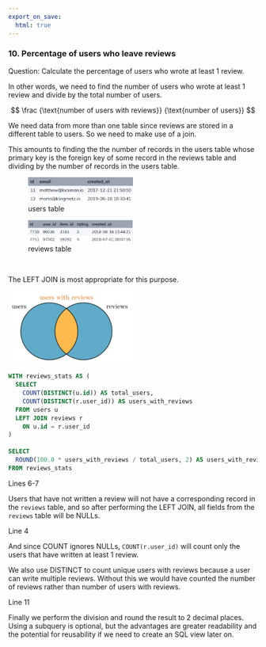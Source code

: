 ```yaml
---
export_on_save:
  html: true
---
```

### 10. Percentage of users who leave reviews 

Question: Calculate the percentage of users who wrote at least 1 review.

In other words, we need to find the number of users who wrote at least 1 review and divide by the total number of users.

$$ \frac
{\text{number of users with reviews}}
{\text{number of users}}
$$


We need data from more than one table since reviews are stored in a different table to users. So we need to make use of a join.

This amounts to finding the the number of records in the users table whose primary key is the foreign key of some record in the reviews table and dividing by the number of records in the users table.

<figure>
    <img src="images/users_table.png" width=50%>
    <figcaption>users table</figcaption>
</figure>
<figure>
    <img src="images/reviews_table.png" width=50%>
    <figcaption>reviews table</figcaption>
</figure>

</br >

The LEFT JOIN is most appropriate for this purpose.

<img src="images/users_reviews_diagram.png" width=50%>

```sql {.line-numbers highlight=[4, 6-7, 11]}
WITH reviews_stats AS (
  SELECT 
    COUNT(DISTINCT(u.id)) AS total_users,
    COUNT(DISTINCT(r.user_id)) AS users_with_reviews
  FROM users u
  LEFT JOIN reviews r
    ON u.id = r.user_id
)

SELECT 
  ROUND(100.0 * users_with_reviews / total_users, 2) AS users_with_reviews_percentage
FROM reviews_stats
```

Lines 6-7

Users that have not written a review will not have a corresponding record in the `reviews` table, and so after performing the LEFT JOIN, all fields from the `reviews` table will be NULLs. 

Line 4

And since COUNT ignores NULLs, `COUNT(r.user_id)` will count only the users that have written at least 1 review.

We also use DISTINCT to count unique users with reviews because a user can write multiple reviews. Without this we would have counted the number of reviews rather than number of users with reviews.

Line 11

Finally we perform the division and round the result to 2 decimal places. Using a subquery is optional, but the advantages are greater readability and the potential for reusability if we need to create an SQL view later on.
